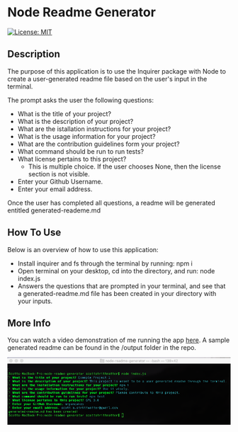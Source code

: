 # Node Readme Generator
[![License: MIT](https://img.shields.io/badge/License-MIT-blue.svg)](https://opensource.org/licenses/MIT)


## Description

The purpose of this application is to use the Inquirer package with Node to create a user-generated readme file based on the user's input in the terminal.

The prompt asks the user the following questions:
* What is the title of your project?
* What is the description of your project?
* What are the istallation instructions for your project?
* What is the usage information for your project?
* What are the contribution guidelines form your project?
* What command should be run to run tests?
* What license pertains to this project?
    * This is multiple choice. If the user chooses None, then the license section is not visible.
* Enter your Github Username.
* Enter your email address.

Once the user has completed all questions, a readme will be generated entitled generated-reademe.md

## How To Use

Below is an overview of how to use this application:

* Install inquirer and fs through the terminal by running: npm i
* Open terminal on your desktop, cd into the directory, and run: node index.js
* Answers the questions that are prompted in your terminal, and see that a generated-readme.md file has been created in your directory with your inputs.

## More Info

You can watch a video demonstration of me running the app [here](https://www.youtube.com/watch?v=3uH9FdJJJok). A sample generated readme can be found in the /output folder in the repo.

![Portfolio Preview](./images/application-screenshot.png)



